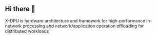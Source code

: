 ## Hi there 👋
X-DPU is hardware architecture and framework for high-performance in-network processing and network/application operation offloading for distributed workloads
